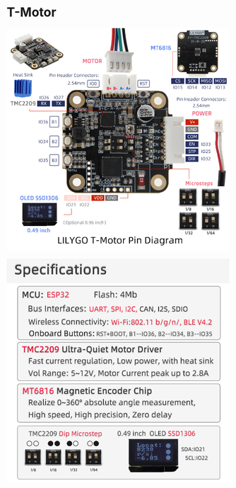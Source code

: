 # T-Motor

![image1](https://github.com/Xinyuan-LilyGO/T-Motor/blob/main/image/image1.jpg)

![image1](https://github.com/Xinyuan-LilyGO/T-Motor/blob/main/image/image2.jpg)
